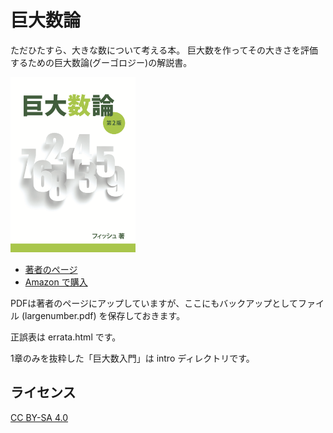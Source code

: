 # 巨大数論

ただひたすら、大きな数について考える本。
巨大数を作ってその大きさを評価するための巨大数論(グーゴロジー)の解説書。

<img src="https://raw.githubusercontent.com/kyodaisuu/googology/master/cover.png" alt="巨大数論の表紙" width="200">

- [著者のページ](http://gyafun.jp/ln/)
- [Amazon で購入](https://www.amazon.co.jp/dp/4802093195)

PDFは著者のページにアップしていますが、ここにもバックアップとしてファイル (largenumber.pdf) を保存しておきます。

正誤表は errata.html です。

1章のみを抜粋した「巨大数入門」は intro ディレクトリです。

## ライセンス

[CC BY-SA 4.0](https://creativecommons.org/licenses/by-sa/4.0/deed.ja)

